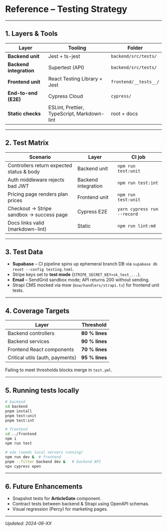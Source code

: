 <!-- docs/reference/testing-strategy.md -->

# Reference – Testing Strategy

---

## 1. Layers & Tools

| Layer | Tooling | Folder |
| ----- | ------- | ------ |
| **Backend unit** | Jest + ts-jest | `backend/src/tests/` |
| **Backend integration** | Supertest (API) | `backend/src/tests/` |
| **Frontend unit** | React Testing Library + Jest | `frontend/__tests__/` |
| **End-to-end (E2E)** | Cypress Cloud | `cypress/` |
| **Static checks** | ESLint, Prettier, TypeScript, Markdown-lint | root + docs |

---

## 2. Test Matrix

| Scenario | Layer | CI job |
| -------- | ----- | ------ |
| Controllers return expected status & body | Backend unit | `npm run test:unit` |
| Auth middleware rejects bad JWT | Backend integration | `npm run test:int` |
| Pricing page renders plan prices | Frontend unit | `npm run test:unit` |
| Checkout → Stripe sandbox → success page | Cypress E2E | `yarn cypress run --record` |
| Docs links valid (markdown-lint) | Static | `npm run lint:md` |

---

## 3. Test Data

* **Supabase** – CI pipeline spins up ephemeral branch DB via `supabase db reset --config testing.toml`.  
* Stripe keys set to **test mode** (`STRIPE_SECRET_KEY=sk_test_...`).  
* **Email** – SendGrid sandbox mode; API returns 200 without sending.  
* Strapi CMS mocked via msw (`msw/handlers/strapi.ts`) for frontend unit tests.

---

## 4. Coverage Targets

| Layer | Threshold |
| ----- | --------- |
| Backend controllers | **80 % lines** |
| Backend services | **90 % lines** |
| Frontend React components | **70 % lines** |
| Critical utils (auth, payments) | **95 % lines** |

Failing to meet thresholds blocks merge in `test.yml`.

---

## 5. Running tests locally

```bash
# backend
cd backend
pnpm install
pnpm test:unit
pnpm test:int

# frontend
cd ../frontend
npm i
npm run test

# e2e (needs local servers running)
npm run dev &  # frontend
pnpm --filter backend dev &   # backend API
npx cypress open
```

---

## 6. Future Enhancements

* Snapshot tests for **ArticleGate** component.  
* Contract tests between backend & Strapi using OpenAPI schemas.  
* Visual regression (Percy) for marketing pages.

---

*Updated: 2024-06-XX*
